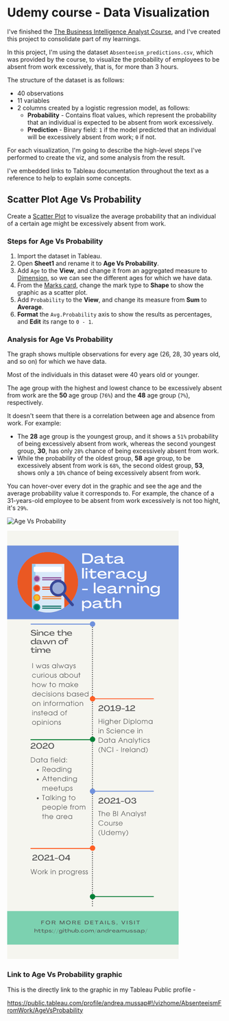 # Udemy course - Data Visualization

I've finished the [The Business Intelligence Analyst Course](https://www.udemy.com/course/the-business-intelligence-analyst-course-2018/), and I've created this project to consolidate part of my learnings.

In this project, I'm using the dataset `Absenteeism_predictions.csv`, which was provided by the course, to visualize the probability of employees to be absent from work excessively, that is, for more than 3 hours.

The structure of the dataset is as follows:

* 40 observations
* 11 variables
* 2 columns created by a logistic regression model, as follows:
  * **Probability** - Contains float values, which represent the probability that an individual is expected to be absent from work excessively.
  * **Prediction** - Binary field: `1` if the model predicted that an individual will be excessively absent from work; `0` if not.

For each visualization, I'm going to describe the high-level steps I've performed to create the viz, and some analysis from the result.

I've embedded links to Tableau documentation throughout the text as a reference to help to explain some concepts.

## Scatter Plot Age Vs Probability

Create a [Scatter Plot](https://help.tableau.com/current/pro/desktop/en-us/buildexamples_scatter.htm) to visualize the average probability that an individual of a certain age might be excessively absent from work.

### Steps for Age Vs Probability

1. Import the dataset in Tableau.
2. Open **Sheet1** and rename it to **Age Vs Probability**.
3. Add `Age` to the **View**, and change it from an aggregated measure to [Dimension](https://help.tableau.com/current/pro/desktop/en-us/datafields_typesandroles.htm), so we can see the different ages for which we have data.
4. From the [Marks card](https://help.tableau.com/current/pro/desktop/en-gb/buildmanual_shelves.htm#marks-card), change the mark type to **Shape** to show the graphic as a scatter plot.
5. Add `Probability` to the **View**, and change its measure from **Sum** to **Average**.
6. **Format** the `Avg.Probability` axis to show the results as percentages, and **Edit** its range to `0 - 1`.

### Analysis for Age Vs Probability

The graph shows multiple observations for every age (26, 28, 30 years old, and so on) for which we have data.

Most of the individuals in this dataset were 40 years old or younger.

The age group with the highest and lowest chance to be excessively absent from work are the **50** age group (`76%`) and the **48** age group (`7%`), respectively.

It doesn't seem that there is a correlation between age and absence from work. For example:

* The **28** age group is the youngest group, and it shows a `51%` probability of being excessively absent from work, whereas the second youngest group, **30**, has only `28%` chance of being excessively absent from work.
* While the probability of the oldest group, **58** age group, to be excessively absent from work is `68%`, the second oldest group, **53**, shows only a `10%` chance of being excessively absent from work.

You can hover-over every dot in the graphic and see the age and the average probability value it corresponds to. For example, the chance of a 31-years-old employee to be absent from work excessively is not too hight, it's `29%`.

![Age Vs Probability](../images/ageprobability.png)

![Learning path](/images/Data_learningpathH1000_202103.png)

### Link to Age Vs Probability graphic

This is the directly link to the graphic in my Tableau Public profile -

<https://public.tableau.com/profile/andrea.mussap#!/vizhome/AbsenteeismFromWork/AgeVsProbability>
